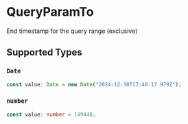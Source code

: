 # QueryParamTo

End timestamp for the query range (exclusive)


## Supported Types

### `Date`

```typescript
const value: Date = new Date("2024-12-30T17:40:17.979Z");
```

### `number`

```typescript
const value: number = 149448;
```

